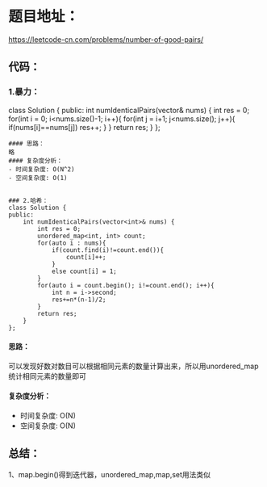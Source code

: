 # 题目地址：
https://leetcode-cn.com/problems/number-of-good-pairs/
## 代码：
### 1.暴力：
class Solution {
public:
    int numIdenticalPairs(vector<int>& nums) {
        int res = 0;
        for(int i = 0; i<nums.size()-1; i++){
            for(int j = i+1; j<nums.size(); j++){
                if(nums[i]==nums[j]) res++;
            }
        }
        return res;
    }
};
```
#### 思路：
略
#### 复杂度分析：
- 时间复杂度: O(N^2)
- 空间复杂度: O(1)


### 2.哈希：
class Solution {
public:
    int numIdenticalPairs(vector<int>& nums) {
        int res = 0;
        unordered_map<int, int> count;
        for(auto i : nums){
            if(count.find(i)!=count.end()){
                count[i]++;
            }
            else count[i] = 1;
        }
        for(auto i = count.begin(); i!=count.end(); i++){
            int n = i->second;
            res+=n*(n-1)/2;
        }
        return res;
    }
};
```
#### 思路：
可以发现好数对数目可以根据相同元素的数量计算出来，所以用unordered_map统计相同元素的数量即可
#### 复杂度分析：
- 时间复杂度: O(N)
- 空间复杂度: O(N)

## 总结：
1、map.begin()得到迭代器，unordered_map,map,set用法类似

